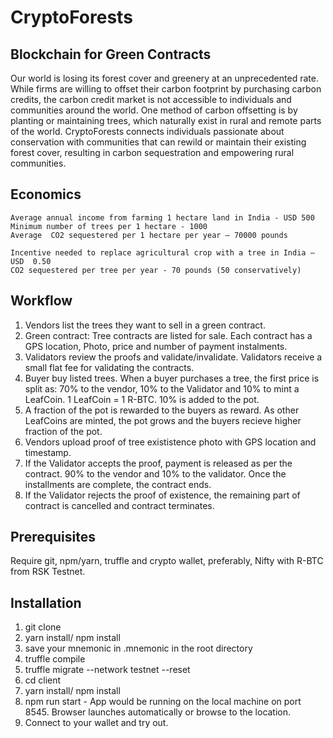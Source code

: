 # CryptoForests
## Blockchain for Green Contracts
Our world is losing its forest cover and greenery at an unprecedented rate. While firms are willing to offset their carbon footprint by purchasing carbon credits, the carbon credit market is not accessible to individuals and communities around the world. One method of carbon offsetting is by planting or maintaining trees, which naturally exist in rural and remote parts of the world. CryptoForests connects individuals passionate about conservation with communities that can rewild or maintain their existing forest cover, resulting in carbon sequestration and empowering rural communities. 
## Economics
    Average annual income from farming 1 hectare land in India - USD 500
    Minimum number of trees per 1 hectare - 1000
    Average  CO2 sequestered per 1 hectare per year – 70000 pounds

    Incentive needed to replace agricultural crop with a tree in India – USD  0.50
    CO2 sequestered per tree per year - 70 pounds (50 conservatively)

## Workflow
1.	Vendors list the trees they want to sell in a green contract.
2.  Green contract: Tree contracts are listed for sale. Each contract has a GPS location, Photo, price and number of payment instalments.
3.	Validators review the proofs and validate/invalidate. Validators receive a small flat fee for validating the contracts.
4.	Buyer buy listed trees. When a buyer purchases a tree, the first price is split as: 70% to the vendor, 10% to the Validator and 10% to mint a LeafCoin. 1 LeafCoin = 1 R-BTC. 10% is added to the pot.
5.  A fraction of the pot is rewarded to the buyers as reward. As other LeafCoins are minted, the pot grows and the buyers recieve higher fraction of the pot.
6.  Vendors upload proof of tree exististence photo with GPS location and timestamp.
7.	If the Validator accepts the proof, payment is released as per the contract. 90% to the vendor and 10% to the validator. Once the installments are complete, the contract ends.
8.  If the Validator rejects the proof of existence, the remaining part of contract is cancelled and contract terminates.
## Prerequisites
Require git, npm/yarn, truffle and crypto wallet, preferably, Nifty with R-BTC from RSK Testnet.
## Installation
1.  git clone <this repo>
2.  yarn install/ npm install
3.  save your mnemonic in .mnemonic in the root directory
4.  truffle compile
5.  truffle migrate --network testnet --reset
6.  cd client
7.  yarn install/ npm install
8.  npm run start - App would be running on the local machine on port 8545. Browser launches automatically or browse to the location.
9.  Connect to your wallet and try out.
